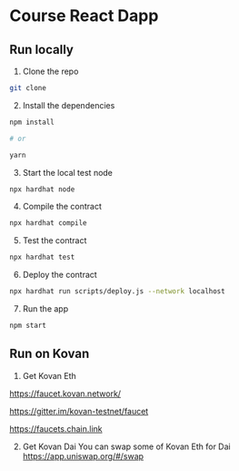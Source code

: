 # Course React Dapp

## Run locally

1. Clone the repo

```sh
git clone 
```

2. Install the dependencies

```sh
npm install

# or

yarn
```

3. Start the local test node

```sh
npx hardhat node
```

4. Compile the contract

```sh
npx hardhat compile
```
5. Test the contract

```sh
npx hardhat test
```

6. Deploy the contract

```sh
npx hardhat run scripts/deploy.js --network localhost
```

7. Run the app

```sh
npm start
```

## Run on Kovan

1. Get Kovan Eth

https://faucet.kovan.network/

https://gitter.im/kovan-testnet/faucet

https://faucets.chain.link

2. Get Kovan Dai 
You can swap some of Kovan Eth for Dai
https://app.uniswap.org/#/swap



